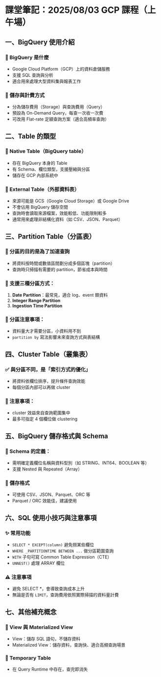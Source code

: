 # 課堂筆記：2025/08/03 GCP 課程（上午場）

## 一、BigQuery 使用介紹

### 🔹 BigQuery 是什麼
- Google Cloud Platform（GCP）上的資料倉儲服務
- 支援 SQL 查詢與分析
- 適合用來處理大型資料集與報表工作

### 🔹 儲存與計費方式
- 分為儲存費用（Storage）與查詢費用（Query）
- 預設為 On-Demand Query，每查一次收一次費
- 可改用 Flat-rate 定額查詢方案（適合高頻率查詢）

## 二、Table 的類型

### 🔸 Native Table（BigQuery table）
- 存在 BigQuery 本身的 Table
- 有 Schema、欄位類型，支援壓縮與分區
- 儲存在 GCP 內部系統中

### 🔸 External Table（外部資料表）
- 來源可能是 GCS（Google Cloud Storage）或 Google Drive
- 不會佔用 BigQuery 儲存空間
- 查詢時會讀取來源檔案，效能較低、功能限制較多
- 通常用來處理非結構化資料（如 CSV、JSON、Parquet）

## 三、Partition Table（分區表）

### 📌 分區的目的是為了加速查詢
- 將資料按時間或數值區間劃分成多個區塊（partition）
- 查詢時只掃描有需要的 partition，節省成本與時間

### 🔹 支援三種分區方式：
1. **Date Partition**：最常見，適合 log、event 類資料
2. **Integer Range Partition**
3. **Ingestion Time Partition**

### 🔹 分區注意事項：
- 資料量大才需要分區，小資料用不到
- `partition by` 寫法影響未來查詢方式與表結構

## 四、Cluster Table（叢集表）

### ✅ 與分區不同，是「索引方式的優化」
- 將資料依欄位排序，提升條件查詢效能
- 每個分區內部可以再做 cluster

### 📌 注意事項：
- cluster 效益來自查詢範圍集中
- 最多可指定 4 個欄位做 clustering

## 五、BigQuery 儲存格式與 Schema

### 🔸 Schema 的定義：
- 需明確定義欄位名稱與資料型別（如 STRING、INT64、BOOLEAN 等）
- 支援 Nested 與 Repeated（Array）

### 🔸 儲存格式
- 可使用 CSV、JSON、Parquet、ORC 等
- Parquet / ORC 效能佳，建議使用

## 六、SQL 使用小技巧與注意事項

### ✨ 常用功能
- `SELECT * EXCEPT(column)` 避免撈某些欄位
- `WHERE _PARTITIONTIME BETWEEN ...` 做分區範圍查詢
- `WITH` 子句可寫 Common Table Expression（CTE）
- `UNNEST()` 處理 ARRAY 欄位

### ⚠️ 注意事項
- 避免 SELECT *，會導致查詢成本上升
- 無論是否有 `LIMIT`，查詢費用依照實際掃描的資料量計費

## 七、其他補充概念

### 🔹 View 與 Materialized View
- View：儲存 SQL 語句，不儲存資料
- Materialized View：儲存資料，查詢快、適合高頻查詢場景

### 🔹 Temporary Table
- 在 Query Runtime 中存在，查完即消失